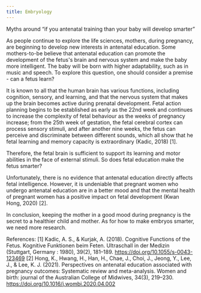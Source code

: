 ```yaml
---
title: Embryology 
---
```

Myths around “if you antenatal training than your baby will develop smarter”

As people continue to explore the life sciences, mothers, during pregnancy, are beginning to develop new interests in antenatal education. Some mothers-to-be believe that antenatal education can promote the development of the fetus's brain and nervous system and make the baby more intelligent. The baby will be born with higher adaptability, such as in music and speech. To explore this question, one should consider a premise - can a fetus learn?

It is known to all that the human brain has various functions, including cognition, sensory, and learning, and that the nervous system that makes up the brain becomes active during prenatal development. Fetal action planning begins to be established as early as the 22nd week and continues to increase the complexity of fetal behaviour as the weeks of pregnancy increase; from the 25th week of gestation, the fetal cerebral cortex can process sensory stimuli, and after another nine weeks, the fetus can perceive and discriminate between different sounds, which all show that he fetal learning and memory capacity is extraordinary (Kadic, 2018) [1].

Therefore, the fetal brain is sufficient to support its learning and motor abilities in the face of external stimuli. So does fetal education make the fetus smarter?

Unfortunately, there is no evidence that antenatal education directly affects fetal intelligence. However, it is undeniable that pregnant women who undergo antenatal education are in a better mood and that the mental health of pregnant women has a positive impact on fetal development (Kwan Hong, 2020) [2].

In conclusion, keeping the mother in a good mood during pregnancy is the secret to a healthier child and mother. As for how to make embryos smarter, we need more research.

References:
[1] Kadic, A. S., & Kurjak, A. (2018). Cognitive Functions of the Fetus. Kognitive Funktionen beim Feten. Ultraschall in der Medizin (Stuttgart, Germany : 1980), 39(2), 181–189. https://doi.org/10.1055/s-0043-123469
[2] Hong, K., Hwang, H., Han, H., Chae, J., Choi, J., Jeong, Y., Lee, J., & Lee, K. J. (2021). Perspectives on antenatal education associated with pregnancy outcomes: Systematic review and meta-analysis. Women and birth: journal of the Australian College of Midwives, 34(3), 219–230. https://doi.org/10.1016/j.wombi.2020.04.002


